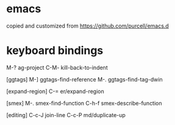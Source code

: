 # emacs
copied and customized from https://github.com/purcell/emacs.d

# keyboard bindings
M-?              ag-project
C-M-<backspace>  kill-back-to-indent

[ggtags]
M-] ggtags-find-reference
M-. ggtags-find-tag-dwin

[expand-region]
C-= er/expand-region

[smex]
M-. smex-find-function
C-h-f smex-describe-function

[editing]
C-c-J join-line
C-c-P md/duplicate-up
